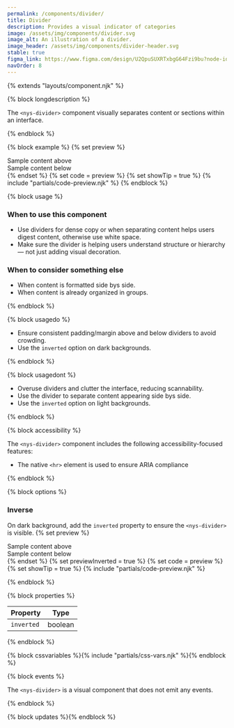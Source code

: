 ```yaml
---
permalink: /components/divider/
title: Divider
description: Provides a visual indicator of categories
image: /assets/img/components/divider.svg
image_alt: An illustration of a divider.
image_header: /assets/img/components/divider-header.svg
stable: true
figma_link: https://www.figma.com/design/U2QpuSUXRTxbgG64Fzi9bu?node-id=8420-575
navOrder: 8
---
```


{% extends "layouts/component.njk" %}

{% block longdescription %}

The `<nys-divider>` component visually separates content or sections within an interface.

{% endblock %}

{% block example %}
{% set preview %}
<div>Sample content above</div>
<nys-divider></nys-divider>
<div>Sample content below</div>
{% endset %}
{% set code = preview %}
{% set showTip = true %}
{% include "partials/code-preview.njk" %}
{% endblock %}

{% block usage %}

### When to use this component

  - Use dividers for dense copy or when separating content helps users digest content, otherwise use white space.
  - Make sure the divider is helping users understand structure or hierarchy — not just adding visual decoration.

### When to consider something else

  - When content is formatted side bys side.
  - When content is already organized in groups.

{% endblock %}

{% block usagedo %}

  - Ensure consistent padding/margin above and below dividers to avoid crowding.
  - Use the `inverted` option on dark backgrounds.

{% endblock %}

{% block usagedont %}

  - Overuse dividers and clutter the interface, reducing scannability.
  - Use the divider to separate content appearing side bys side. 
  - Use the `inverted` option on light backgrounds.

{% endblock %}

{% block accessibility %}

The `<nys-divider>` component includes the following accessibility-focused features:

  - The native `<hr>` element is used to ensure ARIA compliance

{% endblock %}

{% block options %}

### Inverse
On dark background, add the `inverted` property to ensure the `<nys-divider>` is visible.
{% set preview %}
<div>Sample content above</div>
<nys-divider inverted></nys-divider>
<div>Sample content below</div>
{% endset %}
{% set previewInverted = true %}
{% set code = preview %}
{% set showTip = true %}
{% include "partials/code-preview.njk" %}

{% endblock %}


{% block properties %}

| Property   | Type         |
|------------|--------------|
| `inverted`  | boolean     |

{% endblock %}

{% block cssvariables %}{% include "partials/css-vars.njk" %}{% endblock %}

{% block events %}

The `<nys-divider>` is a visual component that does not emit any events.

{% endblock %}

{% block updates %}{% endblock %}
